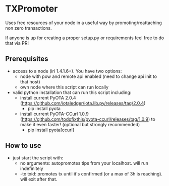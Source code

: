 # TXPromoter
Uses free resources of your node in a useful way by promoting/reattaching non zero transactions.

If anyone is up for creating a proper setup.py or requirements feel free to do that via PR!

## Prerequisites
* access to a node (iri 1.4.1.6+). You have two options:
	* node with pow and remote api enabled (need to change api init to that host)
	* own node where this script can run locally
* valid python installation that can run this script including:
	* install current PyOTA 2.0.4 (https://github.com/iotaledger/iota.lib.py/releases/tag/2.0.4)
	    * pip install pyota
    * install current PyOTA-CCurl 1.0.9 (https://github.com/todofixthis/pyota-ccurl/releases/tag/1.0.9) to make it even faster! (optional but strongly recommended)
        * pip install pyota[ccurl]

## How to use
* just start the script with:
    * no arguments: autopromotes tips from your localhost. will run indefinitely
    * -tx txid: promotes tx until it's confirmed (or a max of 3h is reaching). will exit after that.